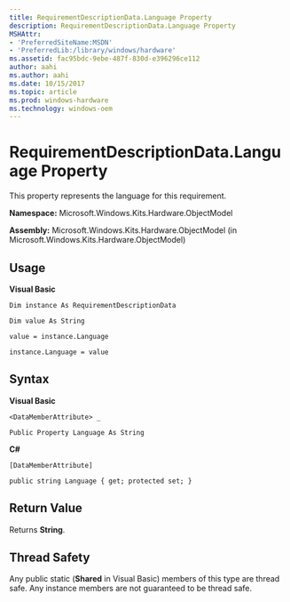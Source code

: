 ```yaml
---
title: RequirementDescriptionData.Language Property
description: RequirementDescriptionData.Language Property
MSHAttr:
- 'PreferredSiteName:MSDN'
- 'PreferredLib:/library/windows/hardware'
ms.assetid: fac95bdc-9ebe-487f-830d-e396296ce112
author: aahi
ms.author: aahi
ms.date: 10/15/2017
ms.topic: article
ms.prod: windows-hardware
ms.technology: windows-oem
---
```


# RequirementDescriptionData.Language Property


This property represents the language for this requirement.

**Namespace:** Microsoft.Windows.Kits.Hardware.ObjectModel

**Assembly:** Microsoft.Windows.Kits.Hardware.ObjectModel (in Microsoft.Windows.Kits.Hardware.ObjectModel)

## <span id="Usage"></span><span id="usage"></span><span id="USAGE"></span>Usage


**Visual Basic**

`Dim instance As RequirementDescriptionData`

`Dim value As String`

`value = instance.Language`

`instance.Language = value`

## <span id="Syntax"></span><span id="syntax"></span><span id="SYNTAX"></span>Syntax


**Visual Basic**

`<DataMemberAttribute> _`

`Public Property Language As String`

**C#**

`[DataMemberAttribute]`

`public string Language { get; protected set; }`

## <span id="Return_Value"></span><span id="return_value"></span><span id="RETURN_VALUE"></span>Return Value


Returns **String**.

## <span id="Thread_Safety"></span><span id="thread_safety"></span><span id="THREAD_SAFETY"></span>Thread Safety


Any public static (**Shared** in Visual Basic) members of this type are thread safe. Any instance members are not guaranteed to be thread safe.

 

 







